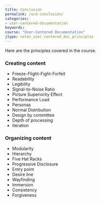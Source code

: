 ```yaml
---
title: Conclusion
permalink: /ucd-conclusion/
categories:
- user-centered-documentation
keywords:
course: "User-Centered Documentation"
jtype: notes_user_centered_doc_principles
---
```


Here are the principles covered in the course.

### Creating content

* Freeze-Flight-Fight-Forfeit
* Readability
* Legibility
* Signal-to-Noise Ratio
* Picture Superiority Effect
* Performance Load
* Personas
* Normal Distribution
* Design by committee
* Depth of processing
* Iteration

### Organizing content

* Modularity
* Hierarchy
* Five Hat Racks
* Progressive Disclosure
* Entry point
* Desire line
* Wayfinding
* Immersion
* Consistency
* Forgiveness
